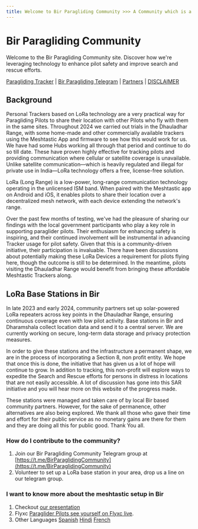 ```yaml
---
title: Welcome to Bir Paragliding Community >>> A Community which is a part of the Bircom SAR Foundation
---
```


# Bir Paragliding Community

Welcome to the Bir Paragliding Community site. Discover how we're leveraging technology to enhance pilot safety and
improve search and rescue efforts.

[Paragliding Tracker](https://tracker.bircom.in/) | [Bir Paragliding Telegram](https://t.me/meshtastic_india) |  [Partners](https://bircom.in/partners.html) | [DISCLAIMER](https://bircom.in/DISCLAIMER.html)

## Background

Personal Trackers based on LoRa technology are a very practical way for Paragliding Pilots to share their location with other Pilots who fly with them in the same sites.
Throughout 2024 we carried out  trials in the Dhauladhar Range, with some home-made and other commercially available trackers using the Meshtastic App and firmware to see how this would work for us. We have had some Hubs working all through that period and continue to do so till date.  These have proven highly effective for tracking pilots and providing communication where cellular or satellite coverage is unavailable. Unlike satellite communication—which is
heavily regulated and illegal for private use in India—LoRa technology offers a free, license-free solution.


LoRa (Long Range) is a low-power, long-range communication technology operating in the unlicensed ISM band. When paired
with the Meshtastic app on Android and iOS, it enables pilots to share their location over a decentralized mesh network,
with each device extending the network's range.

Over the past few months of testing, we've had the pleasure of sharing our findings with the local government participants
who play a key role in supporting paraglider pilots. Their enthusiasm for enhancing safety is inspiring, and their continued
involvement will be instrumental in advancing Tracker usage for pilot safety. Given that this is a community-driven initiative,
their participation is invaluable. There have been discussions about potentially making these LoRa Devices a requirement for 
pilots flying here, though the outcome is still to be determined. In the meantime, pilots visiting the Dhauladhar Range
would benefit from bringing these affordable Meshtastic Trackers along.

## LoRa Base Stations in Bir

In late 2023 and early 2024, community partners set up solar-powered LoRa repeaters across key points in the Dhauladhar Range,
ensuring continuous coverage even with low pilot activity. Base stations in Bir and Dharamshala collect location data
and send it to a central server. We are currently working on secure, long-term data storage and privacy protection
measures.

In order to give these stations and the infrastructure  a permanent shape, we are in the process of incorporating a Section 8, non profit entity. We hope that once this is done, the initiative that has given us a lot of hope will continue to grow. In addition to tracking, this non-profit will explore ways to expedite the Search and Rescue efforts for persons in distress in locations that are not easily accessible. A lot of discussion has gone into this SAR initiative and you will hear more on this website of the progress made.

These stations were managed and taken care of by local Bir based community partners. However, for the sake of permanence, other alternatives are also being explored. We thank all those who gave their time and effort for their public service as no monetary gains are there for them and they are doing all this for public good. Thank You all.

### How do I contribute to the community?

  1. Join our Bir Paragliding Community Telegram group at [https://t.me/BirParaglidingCommunity](https://t.me/BirParaglidingCommunity)
  2. Volunteer to set up a LoRa base station in your area, drop us a line on our telegram group.
 
### I want to know more about the meshtastic setup in Bir

  1. Checkout [our presentation](https://bit.ly/MeshtasticBir)
  2. Flyxc [Paraglider Pilots see yourself on Flyxc live](https://www.facebook.com/flyxcapp/posts/pfbid025uurSJCqifq2B89vPyzr3DhV7xVSW4ButwDJt7vm9yS16tb32GSDxMgiY3M21C4il).
  3. Other Languages [Spanish](https://bircom-in.translate.goog/?_x_tr_sl=auto&_x_tr_tl=es)   [Hindi](https://bircom-in.translate.goog/?_x_tr_sl=auto&_x_tr_tl=hi)  [French](https://bircom-in.translate.goog/?_x_tr_sl=auto&_x_tr_tl=fr) 
